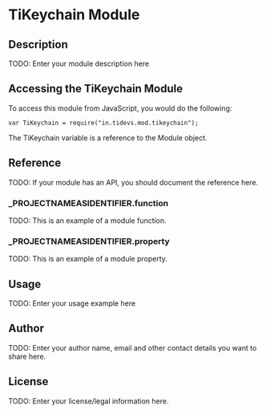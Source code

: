 # TiKeychain Module

## Description

TODO: Enter your module description here

## Accessing the TiKeychain Module

To access this module from JavaScript, you would do the following:

	var TiKeychain = require("in.tidevs.mod.tikeychain");

The TiKeychain variable is a reference to the Module object.	

## Reference

TODO: If your module has an API, you should document
the reference here.

### ___PROJECTNAMEASIDENTIFIER__.function

TODO: This is an example of a module function.

### ___PROJECTNAMEASIDENTIFIER__.property

TODO: This is an example of a module property.

## Usage

TODO: Enter your usage example here

## Author

TODO: Enter your author name, email and other contact
details you want to share here. 

## License

TODO: Enter your license/legal information here.
